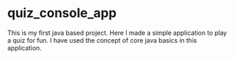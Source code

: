 # quiz_console_app
This is my first java based project. Here I made a simple application to play a quiz for fun. I have used the concept of core java basics in this application.
